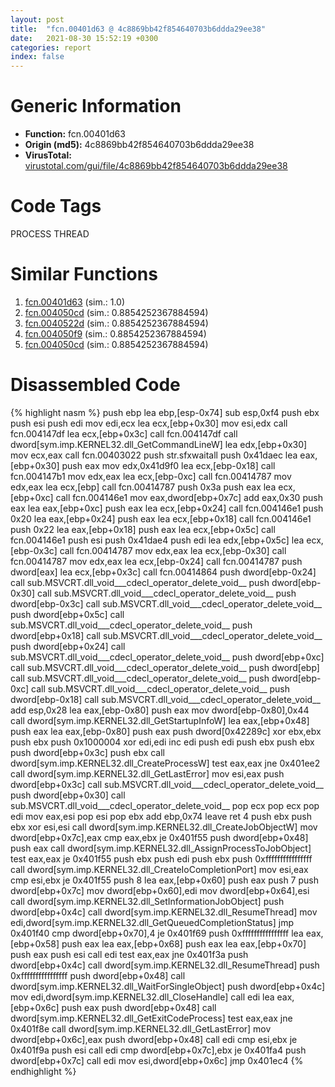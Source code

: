 ```yaml
---
layout: post
title:  "fcn.00401d63 @ 4c8869bb42f854640703b6ddda29ee38"
date:   2021-08-30 15:52:19 +0300
categories: report
index: false
---
```


# Generic Information
- **Function:** fcn.00401d63
- **Origin (md5):** 4c8869bb42f854640703b6ddda29ee38
- **VirusTotal:** [virustotal.com/gui/file/4c8869bb42f854640703b6ddda29ee38][virustotal_ref]

# Code Tags
<span class="tag" id="PROCESS">PROCESS</span>
<span class="tag" id="THREAD">THREAD</span>


# Similar Functions

1. [fcn.00401d63][similar_1_ref] (sim.: 1.0)
2. [fcn.004050cd][similar_2_ref] (sim.: 0.8854252367884594)
3. [fcn.0040522d][similar_3_ref] (sim.: 0.8854252367884594)
4. [fcn.004050f9][similar_4_ref] (sim.: 0.8854252367884594)
5. [fcn.004050cd][similar_5_ref] (sim.: 0.8854252367884594)


# Disassembled Code

{% highlight nasm %}
push ebp
lea ebp,[esp-0x74]
sub esp,0xf4
push ebx
push esi
push edi
mov edi,ecx
lea ecx,[ebp+0x30]
mov esi,edx
call fcn.004147df
lea ecx,[ebp+0x3c]
call fcn.004147df
call dword[sym.imp.KERNEL32.dll_GetCommandLineW]
lea edx,[ebp+0x30]
mov ecx,eax
call fcn.00403022
push str.sfxwaitall
push 0x41daec
lea eax,[ebp+0x30]
push eax
mov edx,0x41d9f0
lea ecx,[ebp-0x18]
call fcn.004147b1
mov edx,eax
lea ecx,[ebp-0xc]
call fcn.00414787
mov edx,eax
lea ecx,[ebp]
call fcn.00414787
push 0x3a
push eax
lea ecx,[ebp+0xc]
call fcn.004146e1
mov eax,dword[ebp+0x7c]
add eax,0x30
push eax
lea eax,[ebp+0xc]
push eax
lea ecx,[ebp+0x24]
call fcn.004146e1
push 0x20
lea eax,[ebp+0x24]
push eax
lea ecx,[ebp+0x18]
call fcn.004146e1
push 0x22
lea eax,[ebp+0x18]
push eax
lea ecx,[ebp+0x5c]
call fcn.004146e1
push esi
push 0x41dae4
push edi
lea edx,[ebp+0x5c]
lea ecx,[ebp-0x3c]
call fcn.00414787
mov edx,eax
lea ecx,[ebp-0x30]
call fcn.00414787
mov edx,eax
lea ecx,[ebp-0x24]
call fcn.00414787
push dword[eax]
lea ecx,[ebp+0x3c]
call fcn.00414864
push dword[ebp-0x24]
call sub.MSVCRT.dll_void___cdecl_operator_delete_void__
push dword[ebp-0x30]
call sub.MSVCRT.dll_void___cdecl_operator_delete_void__
push dword[ebp-0x3c]
call sub.MSVCRT.dll_void___cdecl_operator_delete_void__
push dword[ebp+0x5c]
call sub.MSVCRT.dll_void___cdecl_operator_delete_void__
push dword[ebp+0x18]
call sub.MSVCRT.dll_void___cdecl_operator_delete_void__
push dword[ebp+0x24]
call sub.MSVCRT.dll_void___cdecl_operator_delete_void__
push dword[ebp+0xc]
call sub.MSVCRT.dll_void___cdecl_operator_delete_void__
push dword[ebp]
call sub.MSVCRT.dll_void___cdecl_operator_delete_void__
push dword[ebp-0xc]
call sub.MSVCRT.dll_void___cdecl_operator_delete_void__
push dword[ebp-0x18]
call sub.MSVCRT.dll_void___cdecl_operator_delete_void__
add esp,0x28
lea eax,[ebp-0x80]
push eax
mov dword[ebp-0x80],0x44
call dword[sym.imp.KERNEL32.dll_GetStartupInfoW]
lea eax,[ebp+0x48]
push eax
lea eax,[ebp-0x80]
push eax
push dword[0x42289c]
xor ebx,ebx
push ebx
push 0x1000004
xor edi,edi
inc edi
push edi
push ebx
push ebx
push dword[ebp+0x3c]
push ebx
call dword[sym.imp.KERNEL32.dll_CreateProcessW]
test eax,eax
jne 0x401ee2
call dword[sym.imp.KERNEL32.dll_GetLastError]
mov esi,eax
push dword[ebp+0x3c]
call sub.MSVCRT.dll_void___cdecl_operator_delete_void__
push dword[ebp+0x30]
call sub.MSVCRT.dll_void___cdecl_operator_delete_void__
pop ecx
pop ecx
pop edi
mov eax,esi
pop esi
pop ebx
add ebp,0x74
leave
ret 4
push ebx
push ebx
xor esi,esi
call dword[sym.imp.KERNEL32.dll_CreateJobObjectW]
mov dword[ebp+0x7c],eax
cmp eax,ebx
je 0x401f55
push dword[ebp+0x48]
push eax
call dword[sym.imp.KERNEL32.dll_AssignProcessToJobObject]
test eax,eax
je 0x401f55
push ebx
push edi
push ebx
push 0xffffffffffffffff
call dword[sym.imp.KERNEL32.dll_CreateIoCompletionPort]
mov esi,eax
cmp esi,ebx
je 0x401f55
push 8
lea eax,[ebp+0x60]
push eax
push 7
push dword[ebp+0x7c]
mov dword[ebp+0x60],edi
mov dword[ebp+0x64],esi
call dword[sym.imp.KERNEL32.dll_SetInformationJobObject]
push dword[ebp+0x4c]
call dword[sym.imp.KERNEL32.dll_ResumeThread]
mov edi,dword[sym.imp.KERNEL32.dll_GetQueuedCompletionStatus]
jmp 0x401f40
cmp dword[ebp+0x70],4
je 0x401f69
push 0xffffffffffffffff
lea eax,[ebp+0x58]
push eax
lea eax,[ebp+0x68]
push eax
lea eax,[ebp+0x70]
push eax
push esi
call edi
test eax,eax
jne 0x401f3a
push dword[ebp+0x4c]
call dword[sym.imp.KERNEL32.dll_ResumeThread]
push 0xffffffffffffffff
push dword[ebp+0x48]
call dword[sym.imp.KERNEL32.dll_WaitForSingleObject]
push dword[ebp+0x4c]
mov edi,dword[sym.imp.KERNEL32.dll_CloseHandle]
call edi
lea eax,[ebp+0x6c]
push eax
push dword[ebp+0x48]
call dword[sym.imp.KERNEL32.dll_GetExitCodeProcess]
test eax,eax
jne 0x401f8e
call dword[sym.imp.KERNEL32.dll_GetLastError]
mov dword[ebp+0x6c],eax
push dword[ebp+0x48]
call edi
cmp esi,ebx
je 0x401f9a
push esi
call edi
cmp dword[ebp+0x7c],ebx
je 0x401fa4
push dword[ebp+0x7c]
call edi
mov esi,dword[ebp+0x6c]
jmp 0x401ec4
{% endhighlight %}


[similar_1_ref]: /report/fcn.00401d63@3f1595e66dc63331ba0930a0c79684ce
[similar_2_ref]: /report/fcn.004050cd@3e325eb0547b921cde32ac52d0a0f75c
[similar_3_ref]: /report/fcn.0040522d@d6ea03fac5cc8539ee4d47aca4467735
[similar_4_ref]: /report/fcn.004050f9@5bfd33ece1aeef8bda2c7fc886262ed9
[similar_5_ref]: /report/fcn.004050cd@e7f0482c425f7bc9cd320f60c1cfa28c
[virustotal_ref]: https://www.virustotal.com/gui/file/4c8869bb42f854640703b6ddda29ee38